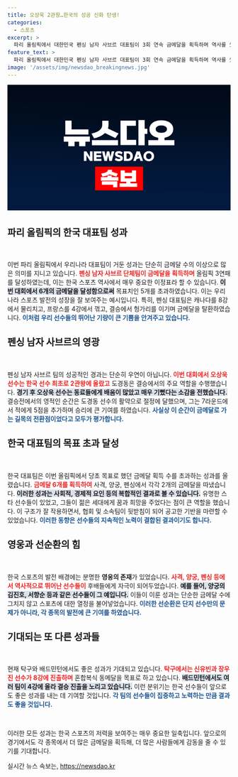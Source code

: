 ```yaml
---
title: 오상욱 2관왕…한국의 성공 신화 탄생!
categories:
  - 스포츠
excerpt: >
  파리 올림픽에서 대한민국 펜싱 남자 사브르 대표팀이 3회 연속 금메달을 획득하며 역사를 썼습니다! 오상욱과 도경동의 활약으로 목표를 초과 달성한 이번 성과에 귀추가 주목됩니다.
feature_text: >
  파리 올림픽에서 대한민국 펜싱 남자 사브르 대표팀이 3회 연속 금메달을 획득하며 역사를 썼습니다! 오상욱과 도경동의 활약으로 목표를 초과 달성한 이번 성과에 귀추가 주목됩니다.
image: '/assets/img/newsdao_breakingnews.jpg'
---
```


<p><img src="/assets/img/newsdao_breakingnews.jpg" alt="koreaapp 속보" /></p>

<h2 data-ke-size="size26">파리 올림픽의 한국 대표팀 성과</h2>

<p data-ke-size="size16">&nbsp;</p>

<p>이번 파리 올림픽에서 우리나라 대표팀이 거둔 성과는 단순히 금메달 수의 이상으로 많은 의미를 지니고 있습니다. <b><span style="color: #ee2323;">펜싱 남자 사브르 단체팀이 금메달을 획득하며</span></b> 올림픽 3연패를 달성하였는데, 이는 한국 스포츠 역사에서 매우 중요한 이정표라 할 수 있습니다. <b><span style="background-color: #21538527;">이번 대회에서 6개의 금메달을 달성함으로써</span></b> 목표치인 5개를 초과하였습니다. 이는 우리나라 스포츠 발전의 성장을 잘 보여주는 예시입니다. 특히, 펜싱 대표팀은 캐나다를 8강에서 물리치고, 프랑스를 4강에서 꺾고, 결승에서 헝가리를 이기며 금메달을 탈환하였습니다. <b><span style="color: #1a5490;">이처럼 우리 선수들의 뛰어난 기량이 큰 기쁨을 안겨주고 있습니다.</span></b></p>

<h2 data-ke-size="size26">펜싱 남자 사브르의 영광</h2>

<p data-ke-size="size16">&nbsp;</p>

<p>펜싱 남자 사브르 팀의 성공적인 경과는 단순히 우연이 아닙니다. <b><span style="color: #ee2323;">이번 대회에서 오상욱 선수는 한국 선수 최초로 2관왕에 올랐고</span></b> 도경동은 결승에서의 주요 역할을 수행했습니다. <b><span style="background-color: #21538527;">경기 후 오상욱 선수는 동료들에게 배움이 많았고 매우 기뻤다는 소감을 전했습니다.</span></b> 결승전에서의 영적인 순간은 도경동 선수의 활약으로 절정에 달했으며, 그는 7라운드에서 적에게 5점을 추가하며 승리에 큰 기여를 하였습니다. <b><span style="color: #1a5490;">사실상 이 순간이 금메달로 가는 길목의 전환점이었다고 모두가 평가합니다.</span></b></p>

<h2 data-ke-size="size26">한국 대표팀의 목표 초과 달성</h2>

<p data-ke-size="size16">&nbsp;</p>

<p>한국 대표팀은 이번 올림픽에서 당초 목표로 했던 금메달 획득 수를 초과하는 성과를 올렸습니다. <b><span style="color: #ee2323;">금메달 6개를 획득하여</span></b> 사격, 양궁, 펜싱에서 각각 2개의 금메달을 따냈습니다. <b><span style="background-color: #21538527;">이러한 성과는 사회적, 경제적 요인 등의 복합적인 결과로 볼 수 있습니다.</span></b> 유명한 스타 선수들이 있었고, 그들이 젊은 세대에게 꿈과 희망을 주었다는 점이 큰 역할을 했습니다. 이 구조가 잘 작용하면서, 협회 및 소속팀이 뒷받침이 되어 공고한 기반을 마련할 수 있었습니다. <b><span style="color: #1a5490;">이러한 동향은 선수들의 지속적인 노력이 결합된 결과이기도 합니다.</span></b></p>

<h2 data-ke-size="size26">영웅과 선순환의 힘</h2>

<p data-ke-size="size16">&nbsp;</p>

<p>한국 스포츠의 발전 배경에는 분명한 <strong>영웅의 존재</strong>가 있었습니다. <b><span style="color: #ee2323;">사격, 양궁, 펜싱 등에서 역사적으로 뛰어난 선수들이</span></b> 후배들에게 자극이 되어두었습니다. <b><span style="background-color: #21538527;">예를 들어, 양궁의 김진호, 서향순 등과 같은 선수들이 그 예입니다.</span></b> 이들이 이룬 성과는 단순한 금메달 수에 그치지 않고 스포츠에 대한 열정을 불어넣었습니다. <b><span style="color: #1a5490;">이러한 선순환은 단지 선수만의 문제가 아니라, 각 종목의 발전에 큰 기여를 하였습니다.</span></b></p>

<h2 data-ke-size="size26">기대되는 또 다른 성과들</h2>

<p data-ke-size="size16">&nbsp;</p>

<p>현재 탁구와 배드민턴에서도 좋은 성과가 기대되고 있습니다. <b><span style="color: #ee2323;">탁구에서는 신유빈과 장우진 선수가 8강에 진출하며</span></b> 혼합복식 동메달을 목표로 하고 있습니다. <b><span style="background-color: #21538527;">배드민턴에서도 여러 팀이 4강에 올라 결승 진출을 노리고 있습니다.</span></b> 이런 분위기는 한국 선수들이 앞으로도 좋은 성과를 내는 데 기여할 것입니다. <b><span style="color: #1a5490;">각 팀의 선수들이 집중하고 노력하는 만큼 결과도 좋을 것입니다.</span></b></p>

<p data-ke-size="size16">&nbsp;</p>

<p>이러한 모든 성과는 한국 스포츠의 저력을 보여주는 매우 중요한 일축입니다. 앞으로의 경기에서도 각 종목에서 더 많은 금메달을 획득해, 더 많은 사람들에게 감동을 줄 수 있기를 기대합니다.</p>
실시간 뉴스 속보는, <a href="https://newsdao.kr" rel="dofollow">https://newsdao.kr</a>


